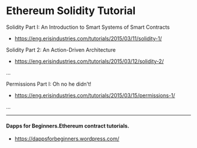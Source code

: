 # Ethereum Solidity Tutorial

Solidity Part I: An Introduction to Smart Systems of Smart Contracts
- https://eng.erisindustries.com/tutorials/2015/03/11/solidity-1/

Solidity Part 2: An Action-Driven Architecture
- https://eng.erisindustries.com/tutorials/2015/03/12/solidity-2/

...

Permissions Part I: Oh no he didn't!
- https://eng.erisindustries.com/tutorials/2015/03/15/permissions-1/

...

-----------------------------------------------------

#### Dapps for Beginners.Ethereum contract tutorials.
- https://dappsforbeginners.wordpress.com/

